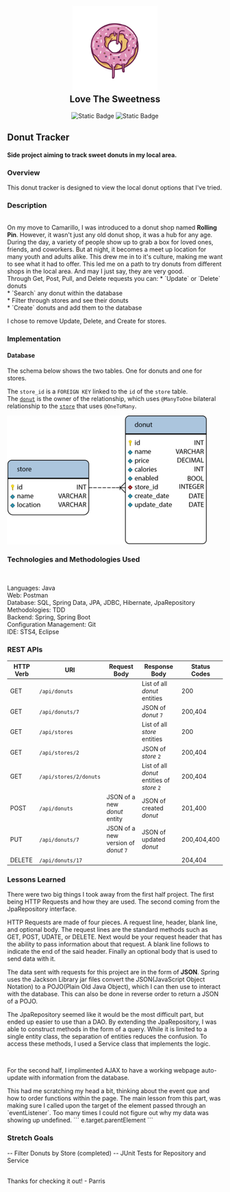 <h2 align="center">
    <a href="#" target="blank_">
        <img height="200" alt="Donut Logo" src=
        "https://github.com/Parrisu/EventTrackerProject/blob/main/images/donutimg.png"/>
    </a>
    <br>
    Love The Sweetness
</h2>

<div align="center">
    
![Static Badge](https://img.shields.io/badge/Donut-Java-green?)
![Static Badge](https://img.shields.io/badge/Parris-Creator-orange?link=https%3A%2F%2Fgithub.com%2FParrisu)

</div>


## Donut Tracker

#### Side project aiming to track sweet donuts in my local area.

### Overview
This donut tracker is designed to view the local donut options that I've tried.

### Description
<br>
On my move to Camarillo, I was introduced to a donut shop named <strong>Rolling Pin</strong>. However, it wasn't just any old donut shop, it was a hub for any age. During the day, a variety of people show up to grab a box for loved ones, friends, and coworkers. But at night, it becomes a meet up location for many youth and adults alike. This drew me in to it's culture, making me want to see what it had to offer. This led me on a path to try donuts from different shops in the local area. And may I just say, they are very good.
<br>
Through Get, Post, Pull, and Delete requests you can:
* `Update` or `Delete` donuts <br>
* `Search` any donut within the database <br>
* Filter through stores and see their donuts  <br>
* `Create` donuts and add them to the database <br>

I chose to remove Update, Delete, and Create for stores.

### Implementation


#### Database
The schema below shows the two tables. One for donuts and one for stores.

The `store_id` is a `FOREIGN KEY` linked to the `id` of the `store` table.<br>
The <a href="https://github.com/Parrisu/EventTrackerProject/blob/main/JPADonut/src/main/java/com/skilldistillery/donut/entities/Store.java">`donut`</a> is the owner of the relationship, which uses `@ManyToOne` bilateral relationship to
 the <a href="https://github.com/Parrisu/EventTrackerProject/blob/main/JPADonut/src/main/java/com/skilldistillery/donut/entities/Store.java">`store`</a> that uses `@OneToMany`.

 <img height="300" alt="Donut Logo" src=
        "https://github.com/Parrisu/EventTrackerProject/blob/main/images/donutSchema.png"/>


### Technologies and Methodologies Used
<br>

Languages: Java <br>
Web: Postman<br>
Database: SQL, Spring Data, JPA, JDBC, Hibernate, JpaRepository <br>
Methodologies: TDD <br>
Backend: Spring, Spring Boot <br>
Configuration Management: Git <br>
IDE: STS4, Eclipse <br>

### REST APIs
| HTTP Verb | URI               | Request Body | Response Body | Status Codes |
|-----------|-------------------|--------------|---------------|---------|
| GET       | `/api/donuts`     |              | List of all _donut_ entities | 200 |
| GET       | `/api/donuts/7`   |              | JSON of _donut_ `7` | 200,404 |
| GET       | `/api/stores`     |              | List of all _store_ entities | 200|
| GET       | `/api/stores/2`   |              | JSON of _store_ `2` | 200,404 |
| GET       | `/api/stores/2/donuts`   |       | List of all _donut_ entities of _store_ `2` | 200,404 |
| POST      | `/api/donuts`     | JSON of a new _donut_ entity  | JSON of created _donut_ | 201,400 |
| PUT       | `/api/donuts/7`   | JSON of a new version of _donut_ `7` | JSON of updated _donut_ | 200,404,400 |
| DELETE    | `/api/donuts/17`  |              |               | 204,404|



### Lessons Learned
<p>
    There were two big things I took away from the first half project. The first being HTTP Requests and how they are used. The second coming from the JpaRepository interface.
</p>
<p>
    HTTP Requests are made of four pieces. A request line, header, blank line, and optional body. The request lines are the standard methods such as GET, POST, UDATE, or DELETE. Next would be your request header that has the ability to pass information about that request. A blank line follows to indicate the end of the said header. Finally an optional body that is used to send data with it. 
</p>
 <p>
 The data sent with requests for this project are in the form of <strong>JSON</strong>. Spring uses the Jackson Library jar files convert the JSON(JavaScript Object Notation) to a POJO(Plain Old Java Object), which I can then use to interact with the database. This can also be done in reverse order to return a JSON of a POJO.</p>
 <p>
    The JpaRepository seemed like it would be the most difficult part, but ended up easier to use than a DAO. By extending the JpaRepository, I was able to construct methods in the form of a query. While it is limited to a single entity class, the separation of entities reduces the confusion. To access these methods, I used a Service class that implements the logic. 
 </p>
<br>
<p>
    For the second half, I implimented AJAX to have a working webpage auto-update with information from the database.
</p>
<p>
    This had me scratching my head a bit, thinking about the event que and how to order functions within the page. The main lesson from this part, was making sure I called upon the target of the element passed through an `eventListener`. Too many times I could not figure out why my data was showing up undefined. 
 ``` e.target.parentElement ``` 
    
</p>



### Stretch Goals
-- Filter Donuts by Store (completed)
-- JUnit Tests for Repository and Service

<br>
Thanks for checking it out!
  - Parris

